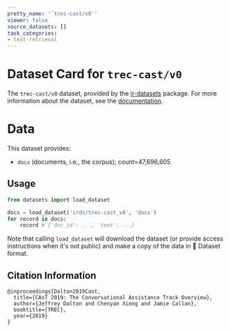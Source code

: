 ```yaml
---
pretty_name: '`trec-cast/v0`'
viewer: false
source_datasets: []
task_categories:
- text-retrieval
---
```


# Dataset Card for `trec-cast/v0`

The `trec-cast/v0` dataset, provided by the [ir-datasets](https://ir-datasets.com/) package.
For more information about the dataset, see the [documentation](https://ir-datasets.com/trec-cast#trec-cast/v0).

# Data

This dataset provides:
 - `docs` (documents, i.e., the corpus); count=47,696,605


## Usage

```python
from datasets import load_dataset

docs = load_dataset('irds/trec-cast_v0', 'docs')
for record in docs:
    record # {'doc_id': ..., 'text': ...}

```

Note that calling `load_dataset` will download the dataset (or provide access instructions when it's not public) and make a copy of the
data in 🤗 Dataset format.

## Citation Information

```
@inproceedings{Dalton2019Cast,
  title={CAsT 2019: The Conversational Assistance Track Overview},
  author={Jeffrey Dalton and Chenyan Xiong and Jamie Callan},
  booktitle={TREC},
  year={2019}
}
```
